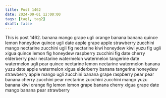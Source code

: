 ```yaml
---
title: Post 1462
date: 2024-09-01 12:00:00
tags: [tag1, tag2]
draft: false
---
```

This is post 1462.
banana
mango
grape
ugli
orange
banana
banana
quince
lemon
honeydew
quince
ugli
date
apple
grape
apple
strawberry
zucchini
mango
nectarine
zucchini
ugli
fig
nectarine
kiwi
honeydew
kiwi
yuzu
fig
ugli
xigua
quince
lemon
fig
honeydew
raspberry
zucchini
fig
date
cherry
elderberry
pear
nectarine
watermelon
watermelon
tangerine
date
watermelon
ugli
pear
quince
nectarine
lemon
nectarine
watermelon
banana
yuzu
date
apple
watermelon
xigua
elderberry
banana
tangerine
honeydew
strawberry
apple
mango
ugli
zucchini
banana
grape
raspberry
pear
pear
banana
cherry
zucchini
pear
nectarine
zucchini
zucchini
mango
yuzu
banana
kiwi
orange
fig
lemon
lemon
grape
banana
cherry
xigua
grape
date
mango
banana
pear
strawberry
